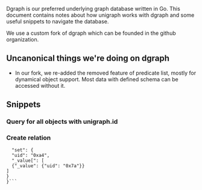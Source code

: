 
  Dgraph is our preferred underlying graph database written in Go. This document contains notes about how unigraph works with dgraph and some useful snippets to navigate the database.
  
  We use a custom fork of dgraph which can be founded in the github organization.
  ## Uncanonical things we're doing on dgraph
  - In our fork, we re-added the removed feature of predicate list, mostly for dynamical object support. Most data with defined schema can be accessed without it.
  ## Snippets
  
  ### Query for all objects with unigraph.id
  
  ### Create relation
  ```{
    "set": {
    "uid": "0xa4",
    "_value[": [
    {"_value": {"uid": "0x7a"}}
  ]
  }
  }```
